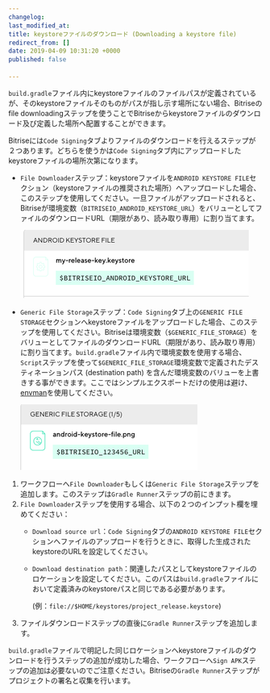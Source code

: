 ```yaml
---
changelog:
last_modified_at:
title: keystoreファイルのダウンロード (Downloading a keystore file)
redirect_from: []
date: 2019-04-09 10:31:20 +0000
published: false

---
```

`build.gradle`ファイル内にkeystoreファイルのファイルパスが定義されているが、そのkeystoreファイルそのものがパスが指し示す場所にない場合、Bitriseのfile downloadingステップを使うことでBitriseからkeystoreファイルのダウンロード及び定義した場所へ配置することができます。

Bitriseには`Code Signing`タブよりファイルのダウンロードを行えるステップが２つあります。どちらを使うかは`Code Signing`タブ内にアップロードしたkeystoreファイルの場所次第になります。

* `File Downloader`ステップ：keystoreファイルを`ANDROID KEYSTORE FILE`セクション（keystoreファイルの推奨された場所）へアップロードした場合、このステップを使用してください。一旦ファイルがアップロードされると、Bitriseが環境変数（`BITRISEIO_ANDROID_KEYSTORE_URL`）をバリューとしてファイルのダウンロードURL（期限があり、読み取り専用）に割り当てます。

  ![{{ page.title }}](/img/android-keystore.png)
* `Generic File Storage`ステップ：`Code Signing`タブ上の`GENERIC FILE STORAGE`セクションへkeystoreファイルをアップロードした場合、このステップを使用してください。Bitriseは環境変数（`$GENERIC_FILE_STORAGE`）をバリューとしてファイルのダウンロードURL（期限があり、読み取り専用）に割り当てます。`build.gradle`ファイル内で環境変数を使用する場合、`Script`ステップを使って`$GENERIC_FILE_STORAGE`環境変数で定義されたデスティネーションパス (destination path) を含んだ環境変数のバリューを上書きする事ができます。ここではシンプルエクスポートだけの使用は避け、[envman](/tips-and-tricks/expose-environment-variable/)を使用してください。

  ![{{ page.title }}](/img/keystore-generic.png)

1. ワークフローへ`File Downloader`もしくは`Generic File Storage`ステップを追加します。このステップは`Gradle Runner`ステップの前にきます。
2. `File Downloader`ステップを使用する場合、以下の２つのインプット欄を埋めてください：
   * `Download source url`：`Code Signing`タブの`ANDROID KEYSTORE FILE`セクションへファイルのアップロードを行うときに、取得した生成されたkeystoreのURLを設定してください。
   * `Download destination path`：関連したパスとしてkeystoreファイルのロケーションを設定してください。このパスは`build.gradle`ファイルにおいて定義済みのkeystoreパスと同じである必要があります。

     (例：`file://$HOME/keystores/project_release.keystore`)
3. ファイルダウンロードステップの直後に`Gradle Runner`ステップを追加します。

`build.gradle`ファイルで明記した同じロケーションへkeystoreファイルのダウンロードを行うステップの追加が成功した場合、ワークフローへ`Sign APK`ステップの追加は必要ないのでご注意ください。Bitriseの`Gradle Runner`ステップがプロジェクトの署名と収集を行います。